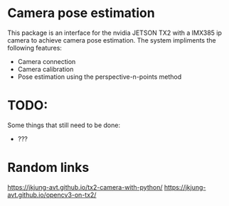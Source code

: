 # Camera pose estimation

This package is an interface for the nvidia JETSON TX2 with a IMX385 ip camera 
to achieve camera pose estimation. The system impliments the following features:

 - Camera connection
 - Camera calibration
 - Pose estimation using the perspective-n-points method

# TODO:

Some things that still need to be done:

 - ???

# Random links
https://jkjung-avt.github.io/tx2-camera-with-python/
https://jkjung-avt.github.io/opencv3-on-tx2/

